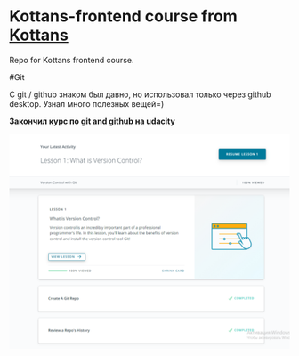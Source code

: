 # Kottans-frontend course from [Kottans](https://kottans.org/)
Repo for Kottans frontend course.

#Git

С git / github знаком был давно, но использовал только через github desktop. Узнал много полезных вещей=)

**Закончил курс по git and github на udacity**

![](images/git-udacity.png)

